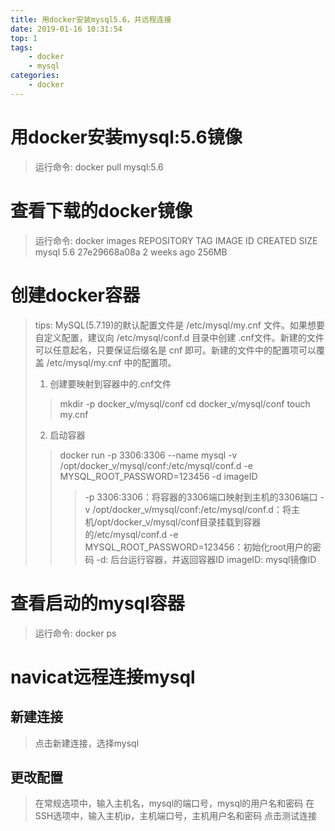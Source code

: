 ```yaml
---
title: 用docker安装mysql5.6，并远程连接
date: 2019-01-16 10:31:54
top: 1
tags: 
	- docker
	- mysql
categories: 
	- docker
---
```

# 用docker安装mysql:5.6镜像
> 运行命令: docker pull mysql:5.6

# 查看下载的docker镜像
> 运行命令: docker images
> REPOSITORY             TAG                 IMAGE ID            CREATED             SIZE
> mysql                  5.6                 27e29668a08a        2 weeks ago         256MB

# 创建docker容器
> tips: MySQL(5.7.19)的默认配置文件是 /etc/mysql/my.cnf 文件。如果想要自定义配置，建议向 /etc/mysql/conf.d 目录中创建 .cnf文件。新建的文件可以任意起名，只要保证后缀名是 cnf 即可。新建的文件中的配置项可以覆盖 /etc/mysql/my.cnf 中的配置项。
> 1. 创建要映射到容器中的.cnf文件
>> mkdir -p docker_v/mysql/conf
>> cd docker_v/mysql/conf
>> touch my.cnf
> 2. 启动容器
>> docker run -p 3306:3306 --name mysql -v /opt/docker_v/mysql/conf:/etc/mysql/conf.d -e MYSQL_ROOT_PASSWORD=123456 -d imageID
>>> -p 3306:3306：将容器的3306端口映射到主机的3306端口
>>> -v /opt/docker_v/mysql/conf:/etc/mysql/conf.d：将主机/opt/docker_v/mysql/conf目录挂载到容器的/etc/mysql/conf.d
>>> -e MYSQL_ROOT_PASSWORD=123456：初始化root用户的密码
>>> -d: 后台运行容器，并返回容器ID
>>> imageID: mysql镜像ID

# 查看启动的mysql容器
> 运行命令: docker ps

# navicat远程连接mysql
## 新建连接
> 点击新建连接，选择mysql
## 更改配置
> 在常规选项中，输入主机名，mysql的端口号，mysql的用户名和密码
> 在SSH选项中，输入主机ip，主机端口号，主机用户名和密码
> 点击测试连接
